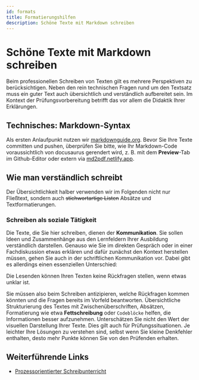 ```yaml
---
id: formats
title: Formatierungshilfen
description: Schöne Texte mit Markdown schreiben
---
```


# Schöne Texte mit Markdown schreiben

Beim professionellen Schreiben von Texten gilt es mehrere Perspektiven zu berücksichtigen. Neben den rein technischen Fragen rund um den Textsatz muss ein guter Text auch übersichtlich und verständlich aufbereitet sein. Im Kontext der Prüfungsvorbereitung betrifft das vor allem die Didaktik Ihrer Erklärungen. 

## Technisches: Markdown-Syntax

Als ersten Anlaufpunkt nutzen wir [markdownguide.org](https://www.markdownguide.org/basic-syntax/). Bevor Sie Ihre Texte committen und pushen, überprüfen Sie bitte, wie Ihr Markdown-Code voraussichtlich von docusaurus gerendert wird, z. B. mit dem **Preview**-Tab im Github-Editor oder extern via [md2pdf.netlify.app](https://md2pdf.netlify.app/).

## Wie man verständlich schreibt

Der Übersichtlichkeit halber verwenden wir im Folgenden nicht nur Fließtext, sondern auch ~~stichwortartige Listen~~ Absätze und Textformatierungen.

### Schreiben als soziale Tätigkeit

Die Texte, die Sie hier schreiben, dienen der **Kommunikation**. Sie sollen Ideen und Zusammenhänge aus den Lernfeldern Ihrer Ausbildung verständlich darstellen. Genauso wie Sie im direkten Gespräch oder in einer Fachdiskussion etwas erklären und dafür zunächst den Kontext herstellen müssen, gehen Sie auch in der schriftlichen Kommunikation vor. Dabei gibt es allerdings einen essenziellen Unterschied:

Die Lesenden können Ihren Texten keine Rückfragen stellen, wenn etwas unklar ist. 

Sie müssen also beim Schreiben antizipieren, welche Rückfragen kommen könnten und die Fragen bereits im Vorfeld beantworten. Übersichtliche Strukturierung des Textes mit Zwischenüberschriften, Absätzen, Formatierung wie etwa **Fettschreibung** oder `Codeblöcke` helfen, die Informationen besser aufzunehmen. Unterschätzen Sie nicht den Wert der visuellen Darstellung Ihrer Texte. Dies gilt auch für Prüfungssituationen. Je leichter Ihre Lösungen zu verstehen sind, selbst wenn Sie kleine Denkfehler enthalten, desto mehr Punkte können Sie von den Prüfenden erhalten.

## Weiterführende Links

- [Prozessorientierter Schreibunterricht](https://stift-deutschunterricht.de/schriftlicher-sprachgebrauch/)
